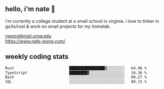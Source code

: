 ## hello, i'm nate 👋
i'm currently a college student at a small school in virginia. i love to tinker in go/ts/rust & work on small projects for my homelab.

nwong@mail.umw.edu <br/>
https://www.nate-wong.com/

## weekly coding stats
<!--START_SECTION:waka-->

```txt
Rust                         ████████████████▒░░░░░░░░   64.96 %
TypeScript                   ████████▓░░░░░░░░░░░░░░░░   34.36 %
Bash                         ░░░░░░░░░░░░░░░░░░░░░░░░░   00.27 %
SQL                          ░░░░░░░░░░░░░░░░░░░░░░░░░   00.15 %
```

<!--END_SECTION:waka-->
